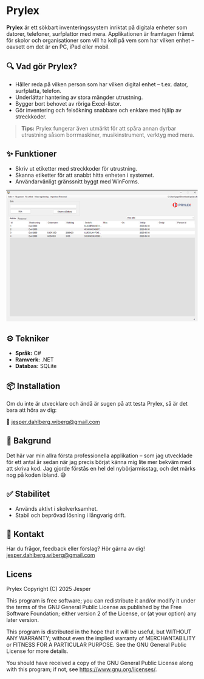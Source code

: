# Prylex

**Prylex** är ett sökbart inventeringssystem inriktat på digitala enheter som datorer, telefoner, surfplattor med mera. Applikationen är framtagen främst för skolor och organisationer som vill ha koll på vem som har vilken enhet – oavsett om det är en PC, iPad eller mobil.

## 🔍 Vad gör Prylex?

- Håller reda på vilken person som har vilken digital enhet – t.ex. dator, surfplatta, telefon.
- Underlättar hantering av stora mängder utrustning.
- Bygger bort behovet av röriga Excel-listor.
- Gör inventering och felsökning snabbare och enklare med hjälp av streckkoder.

> **Tips:** Prylex fungerar även utmärkt för att spåra annan dyrbar utrustning såsom borrmaskiner, musikinstrument, verktyg med mera.

## ✨ Funktioner

- Skriv ut etiketter med streckkoder för utrustning.
- Skanna etiketter för att snabbt hitta enheten i systemet.
- Användarvänligt gränssnitt byggt med WinForms.

![Förhandvisning](https://github.com/wiberg8/Prylex/raw/master/prylexexempel.png)

## ⚙️ Tekniker

- **Språk:** C#  
- **Ramverk:** .NET  
- **Databas:** SQLite

## 📦 Installation

Om du inte är utvecklare och ändå är sugen på att testa Prylex, så är det bara att höra av dig:

📧 [jesper.dahlberg.wiberg@gmail.com](mailto:jesper.dahlberg.wiberg@gmail.com)

## 🧾 Bakgrund

Det här var min allra första professionella applikation – som jag utvecklade för ett antal år sedan när jag precis börjat känna mig lite mer bekväm med att skriva kod. Jag gjorde förstås en hel del nybörjarmisstag, och det märks nog på koden ibland. 😅

## ✅ Stabilitet

- Används aktivt i skolverksamhet.
- Stabil och beprövad lösning i långvarig drift.

## 📧 Kontakt

Har du frågor, feedback eller förslag? Hör gärna av dig!  
[jesper.dahlberg.wiberg@gmail.com](mailto:jesper.dahlberg.wiberg@gmail.com)

## Licens
Prylex
Copyright (C) 2025  Jesper

This program is free software; you can redistribute it and/or
modify it under the terms of the GNU General Public License
as published by the Free Software Foundation; either version 2
of the License, or (at your option) any later version.

This program is distributed in the hope that it will be useful,
but WITHOUT ANY WARRANTY; without even the implied warranty of
MERCHANTABILITY or FITNESS FOR A PARTICULAR PURPOSE.  See the
GNU General Public License for more details.

You should have received a copy of the GNU General Public License
along with this program; if not, see
<https://www.gnu.org/licenses/>.

